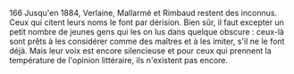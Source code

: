 166
Jusqu'en 1884, Verlaine, Mallarmé et Rimbaud restent des inconnus. Ceux qui citent leurs noms le font par dérision. Bien sûr, il faut excepter un petit nombre de jeunes gens qui les on lus dans quelque obscure : ceux-là sont prêts à les considérer comme des maîtres et à les imiter, s'il ne le font déjà. Mais leur voix est encore silencieuse et pour ceux qui prennent la température de l'opinion littéraire, ils n'existent pas encore.
